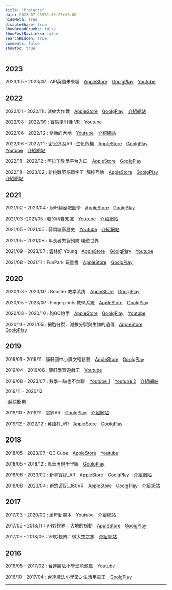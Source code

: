 ```yaml
---
title: "Projects"
date: 2023-07-25T01:55:27+08:00
hideMeta: true
disableShare: true
ShowBreadCrumbs: false
ShowPostNavLinks: false
searchHidden: true
comments: false
showtoc: true
---
```

## 2023

2023/05 - 2023/07
: AIR英語未來城　[AppleStore](https://apps.apple.com/us/app/air-英語未來城/id6450970647)　[GoolgPlay](https://play.google.com/store/apps/details?id=com.YunDongEducation.AirEnglishFutureCity)　[Youtube](https://youtu.be/__rgNu0EP08)

## 2022

2022/01 - 2022/11
: 滅蚊大作戰　[AppleStore](https://apps.apple.com/us/app/滅蚊大作戰-endofthemosquito/id1179197223)　[GoolgPlay](https://play.google.com/store/apps/details?id=com.JTQC.EndOfTheMosquito)　[介紹網站](https://jt-qc.com/product-pages?p_id=34)

2022/08 - 2022/09
: 寶馬曳引機 VR　[Youtube](https://www.youtube.com/watch?v=JwodlwHqAhU)

2022/06 - 2022/12
: 變動的大地　[Youtube](https://www.youtube.com/watch?v=pWr71RNmNHE)　[介紹網站](https://moevrar.tku.edu.tw/material_detail.cshtml?id=145)

2022/06 - 2022/11
: 密室逃脫AR : 生化危機　[AppleStore](https://apps.apple.com/cn/app/密室逃脫ar-生化危機/id1471088520)　[GoolgPlay](https://play.google.com/store/apps/details?id=com.JTQC.BioCrisis)　[Youtube]()　[介紹網站](https://jt-qc.com/product-pages?p_id=35)

2022/11 - 2022/12
: 阿拉丁教學平台入口　[AppleStore](https://apps.apple.com/gr/app/阿拉丁-xr教學平台入口/id1475224492)　[GoolgPlay](https://play.google.com/store/apps/details?id=com.GTOrganization.newXRPlatfomMkII)

2022/11 - 2023/02
: 新挑戰英語單字王_觸控互動　[AppleStore](https://apps.apple.com/tw/app/新挑戰英語單字王-觸控互動/id1474197892)　[GoolgPlay](https://play.google.com/store/apps/details?id=com.GTOrganization.engchallenge)　[介紹網站](https://jt-qc.com/works-pages?w_id=31)

## 2021

2021/02 - 2023/04
: 康軒翻滾吧圖學　[AppleStore](https://apps.apple.com/tw/app/康軒翻滾吧圖學/id1474588832)　[GoolgPlay](https://play.google.com/store/apps/details?id=tw.com.knsh.GC8EE18F5824146BD9EF93B8768FBF733)


2021/03 -2021/05
: 糖的科普知識　[Youtube](https://www.youtube.com/watch?v=inlLMzOoc60)　[介紹網站](https://rhs.boch.gov.tw/rhs/plan_listview.aspx?pl=116)

2021/05 - 2021/05
: 蒜頭糖廠歷史　[Youtube](https://www.youtube.com/watch?v=Rhx6K21m1vQ)　[介紹網站](https://rhs.boch.gov.tw/rhs/plan_listview.aspx?pl=116)

2021/05 - 2021/08
: 年長者失智預防 環遊世界

2021/09 - 2023/07
: 雲林好 Young　[AppleStore](https://apps.apple.com/al/app/雲林好-young-品德藏寶圖/id1605719988)　[GoolgPlay](https://play.google.com/store/apps/details?id=tw.gov.yunlin.charactertreasuremap)　[Youtube](https://youtu.be/e3VVoea3EBg) 

2021/08 - 2021/11
: FunPark 玩童書　[AppleStore](https://apps.apple.com/tw/app/funpark-玩童書/id1534886979)　[GoolgPlay](https://play.google.com/store/apps/details?id=com.Company.FunPark)

## 2020

2020/03 - 2023/07
: Booster 教学系统　[AppleStore](https://apps.apple.com/tw/app/booster-教学系统/id1480475182)　[GoolgPlay](https://play.google.com/store/apps/details?id=com.Melody.TeachBooster)

2020/05 - 2023/07
: Fingerprints 教學系統　[AppleStore](https://apps.apple.com/tw/app/fingerprints-教學系統/id1383640936)　[GoolgPlay](https://play.google.com/store/apps/details?id=com.FingerPrints)

2020/08 - 2020/10
: 鈎GO釣手　[AppleStore](https://apps.apple.com/tw/app/鈎GO釣手/id1538385180)　[GoolgPlay](https://play.google.com/store/apps/details?id=tw.gov.pingtung.goodfish)　[Youtube](https://youtu.be/uPXzoWxgxoo)

2020/11 - 2021/05
: 細胞分裂、減數分裂與生物的遺傳　[AppleStore](https://apps.apple.com/us/app/細胞分裂-減數分裂與生物的遺傳/id1562301603)　[GoolgPlay](https://play.google.com/store/apps/details?id=com.csmu.biologicalinheritance)

## 2019

2019/01 - 2019/11
: 康軒國中小課文輕鬆聽　[AppleStore](https://apps.apple.com/tw/app/康軒國中小課文輕鬆聽/id1480191322)　[GoolgPlay](https://play.google.com/store/apps/details?id=tw.com.knsh.GE76CD7FEFDE74CA7A1ED6EC6D252D5D7)

2019/04 - 2019/06
: 康軒學習遊戲王　[Youtube](https://youtu.be/J4M59wBFR3U)

2019/08 - 2023/07
: 數學一點也不無聊　[Youtube 1](https://youtu.be/6swrBWThjtI)　[Youtube 2](https://youtu.be/9AZqCJJGFNw)　[介紹網站](https://jt-qc.com/works-pages?w_id=51)

2019/11 - 2020/12

: 越語致用

2019/10 - 2019/11
: 震銲AR　[GoolgPlay](https://play.google.com/store/apps/details?id=com.wda.gov.JhenHanAR)　[介紹網站](https://jt-qc.com/works-pages?w_id=59)

2019/12 - 2022/12
: 英語村_VR　[AppleStore](https://apps.apple.com/gr/app/英語村-vr/id1474188352)　[GoolgPlay](https://play.google.com/store/apps/details?id=com.GTOrganization.newAviationCityVRapp)

## 2018

2018/05 - 2023/07
: QC Cube　[AppleStore](https://apps.apple.com/tw/app/qc-cube/id1480811031)　[Youtube](https://youtu.be/uPXzoWxgxoo)

2018/05 - 2018/12
: 風華再現千里眼　[GoolgPlay](https://play.google.com/store/apps/details?id=com.ouorange.Fenghua)

2018/06 - 2023/02
: 新尋寶記_AR　[AppleStore](https://apps.apple.com/us/app/新尋寶記-ar/id1474197976)　[GoolgPlay](https://play.google.com/store/apps/details?id=com.GTOrganization.XRTreasureMap)　[介紹網站](https://jt-qc.com/works-pages?w_id=27)

2018/08 - 2023/04
: 新悠遊記_360VR　[AppleStore](https://apps.apple.com/tw/app/新悠遊記-360vr/id1474197874)　[GoolgPlay](https://play.google.com/store/apps/details?id=com.GTOrganization.XRTravels360)　[介紹網站](https://jt-qc.com/works-pages?w_id=28)

## 2017

2017/03 - 2020/02
: 康軒動課本　[Youtube](https://youtu.be/rr3BgsDc4BA)　[介紹網站](https://jt-qc.com/works-pages?w_id=30)

2017/05 - 2018/11
: VR妙視界：大地的撼動　[AppleStore](https://apps.apple.com/us/app/vr妙視界-大地的撼動/id1247781943)　[GoolgPlay](https://play.google.com/store/apps/details?id=com.JTQC.VR0003)

2017/05 - 2018/06
: VR妙視界：微太空之旅　[介紹網站](https://www.facebook.com/JTQCDE/posts/379486789313837/?paipv=0&eav=AfbMwPAYhGyCDqtOaD1t8b09DUPMKcgX17RyYcqf9cLKpjW0SmB3t__QNrWEfmnna_8&_rdr)

## 2016

2016/05 - 2017/02
: 台達魔法小學堂能源篇　[Youtube](https://youtu.be/PH2O5FLfrek)

2016/10 - 2017/04
: 台達魔法小學堂之生活用電王　[GoolgPlay](https://play.google.com/store/apps/details?id=com.Delta.ESSBD.powerAR)

__________
